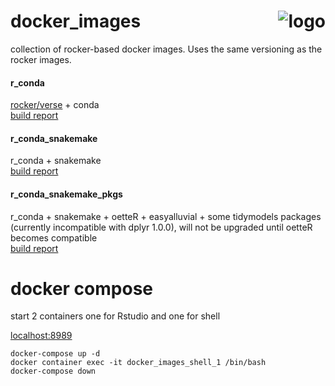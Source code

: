 # docker_images <img src="https://img.shields.io/docker/automated/rocker/r-ver.svg" alt="logo" align = "right"/>  
collection of rocker-based docker images. Uses the same versioning as the rocker images.

#### r_conda
[rocker/verse](https://hub.docker.com/r/rocker/verse) + conda  
[build report](https://hub.docker.com/repository/docker/erblast/r_conda/builds)

#### r_conda_snakemake
r_conda + snakemake  
[build report](https://hub.docker.com/repository/docker/erblast/r_conda_snakemake/builds)

#### r_conda_snakemake_pkgs
r_conda + snakemake + oetteR + easyalluvial + some tidymodels packages  
(currently incompatible with dplyr 1.0.0), will not be upgraded until oetteR becomes compatible  
[build report](https://hub.docker.com/repository/docker/erblast/r_conda_snakemake_pkgs/builds)


# docker compose

start 2 containers one for Rstudio and one for shell

[localhost:8989](localhost:8989)

```
docker-compose up -d
docker container exec -it docker_images_shell_1 /bin/bash
docker-compose down
```